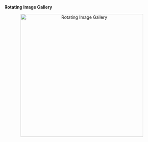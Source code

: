 **Rotating Image Gallery**

<div align=center>
<img src="https://user-images.githubusercontent.com/94288727/210131894-48243d5c-1c05-4df7-885d-da4d32838fbb.png" alt="Rotating Image Gallery" style="height:400px;">
</div>
